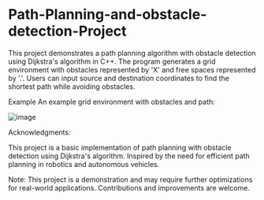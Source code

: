 # Path-Planning-and-obstacle-detection-Project
This project demonstrates a path planning algorithm with obstacle detection using Dijkstra's algorithm in C++. The program generates a grid environment with obstacles represented by 'X' and free spaces represented by '.'. Users can input source and destination coordinates to find the shortest path while avoiding obstacles.

Example
An example grid environment with obstacles and path:

![image](https://github.com/hadiaeman/Path-Planning-and-obstacle-detection-Project/assets/100280494/68054e67-f12e-4fcd-b225-fe62b82c7ffe)

Acknowledgments: 

This project is a basic implementation of path planning with obstacle detection using Dijkstra's algorithm.
Inspired by the need for efficient path planning in robotics and autonomous vehicles.


Note:
This project is a demonstration and may require further optimizations for real-world applications. Contributions and improvements are welcome.
